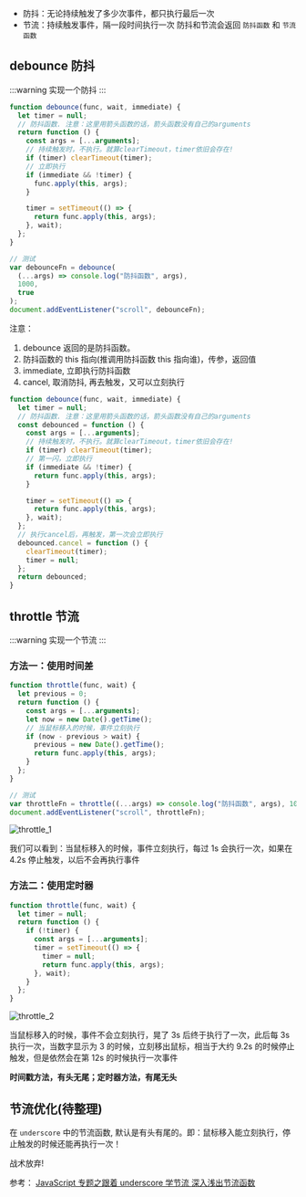 - 防抖：无论持续触发了多少次事件，都只执行最后一次
- 节流：持续触发事件，隔一段时间执行一次
  防抖和节流会返回 <code>防抖函数</code> 和 <code>节流函数</code>

## debounce 防抖

:::warning
实现一个防抖
:::

```js
function debounce(func, wait, immediate) {
  let timer = null;
  // 防抖函数. 注意：这里用箭头函数的话，箭头函数没有自己的arguments
  return function () {
    const args = [...arguments];
    // 持续触发时，不执行。就算clearTimeout，timer依旧会存在!
    if (timer) clearTimeout(timer);
    // 立即执行
    if (immediate && !timer) {
      func.apply(this, args);
    }

    timer = setTimeout(() => {
      return func.apply(this, args);
    }, wait);
  };
}

// 测试
var debounceFn = debounce(
  (...args) => console.log("防抖函数", args),
  1000,
  true
);
document.addEventListener("scroll", debounceFn);
```

注意：

1. debounce 返回的是防抖函数。
2. 防抖函数的 this 指向(推调用防抖函数 this 指向谁)，传参，返回值
3. immediate, 立即执行防抖函数
4. cancel, 取消防抖, 再去触发，又可以立刻执行

```js
function debounce(func, wait, immediate) {
  let timer = null;
  // 防抖函数. 注意：这里用箭头函数的话，箭头函数没有自己的arguments
  const debounced = function () {
    const args = [...arguments];
    // 持续触发时，不执行。就算clearTimeout，timer依旧会存在!
    if (timer) clearTimeout(timer);
    // 第一闪，立即执行
    if (immediate && !timer) {
      return func.apply(this, args);
    }

    timer = setTimeout(() => {
      return func.apply(this, args);
    }, wait);
  };
  // 执行cancel后，再触发，第一次会立即执行
  debounced.cancel = function () {
    clearTimeout(timer);
    timer = null;
  };
  return debounced;
}
```

## throttle 节流

:::warning
实现一个节流
:::

### 方法一：使用时间差

```js
function throttle(func, wait) {
  let previous = 0;
  return function () {
    const args = [...arguments];
    let now = new Date().getTime();
    // 当鼠标移入的时候，事件立刻执行
    if (now - previous > wait) {
      previous = new Date().getTime();
      return func.apply(this, args);
    }
  };
}

// 测试
var throttleFn = throttle((...args) => console.log("防抖函数", args), 1000);
document.addEventListener("scroll", throttleFn);
```

![throttle_1](/assets/basic/code_write/9.gif)

我们可以看到：当鼠标移入的时候，事件立刻执行，每过 1s 会执行一次，如果在 4.2s 停止触发，以后不会再执行事件

### 方法二：使用定时器

```js
function throttle(func, wait) {
  let timer = null;
  return function () {
    if (!timer) {
      const args = [...arguments];
      timer = setTimeout(() => {
        timer = null;
        return func.apply(this, args);
      }, wait);
    }
  };
}
```

![throttle_2](/assets/basic/code_write/10.gif)

当鼠标移入的时候，事件不会立刻执行，晃了 3s 后终于执行了一次，此后每 3s 执行一次，当数字显示为 3 的时候，立刻移出鼠标，相当于大约 9.2s 的时候停止触发，但是依然会在第 12s 的时候执行一次事件

<strong>时间戳方法，有头无尾；定时器方法，有尾无头</strong>

## 节流优化(待整理)

在 <code>underscore</code> 中的节流函数, 默认是有头有尾的。即：鼠标移入能立刻执行，停止触发的时候还能再执行一次！

战术放弃!

参考：
[JavaScript 专题之跟着 underscore 学节流 ](https://github.com/mqyqingfeng/Blog/issues/26)
[深入浅出节流函数](https://muyiy.cn/blog/7/7.1.html#%E5%BC%95%E8%A8%80)
